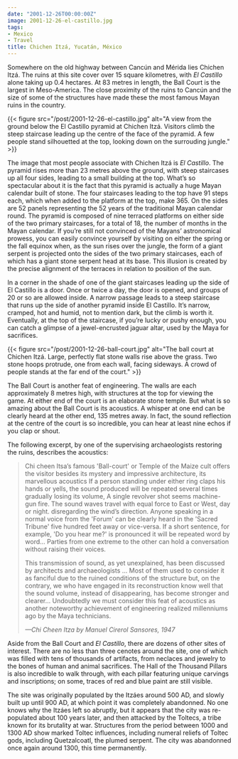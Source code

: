 ```yaml
---
date: "2001-12-26T00:00:00Z"
image: 2001-12-26-el-castillo.jpg
tags:
- Mexico
- Travel
title: Chichen Itzá, Yucatán, México
---
```


Somewhere on the old highway between Cancún and Mérida lies Chichen Itzá. The
ruins at this site cover over 15 square kilometres, with *El Castillo* alone
taking up 0.4 hectares. At 83 metres in length, the Ball Court is the largest
in Meso-America. The close proximity of the ruins to Cancún and the size of
some of the structures have made these the most famous Mayan ruins in the
country.<!--more-->

{{< figure src="/post/2001-12-26-el-castillo.jpg" alt="A view from the ground below the El Castillo pyramid at Chichen Itzá. Visitors climb the steep staircase leading up the centre of the face of the pyramid. A few people stand silhouetted at the top, looking down on the surrouding jungle." >}}

The image that most people associate with Chichen Itzá is *El Castillo*. The
pyramid rises more than 23 metres above the ground, with steep staircases up
all four sides, leading to a small building at the top. What’s so spectacular
about it is the fact that this pyramid is actually a huge Mayan calendar built
of stone.  The four staircases leading to the top have 91 steps each, which
when added to the platform at the top, make 365. On the sides are 52 panels
representing the 52 years of the traditional Mayan calendar round. The pyramid
is composed of nine terraced platforms on either side of the two primary
staircases, for a total of 18, the number of months in the Mayan calendar. If
you’re still not convinced of the Mayans’ astronomical prowess, you can easily
convince yourself by visiting on either the spring or the fall equinox when, as
the sun rises over the jungle, the form of a giant serpent is projected onto
the sides of the two primary staircases, each of which has a giant stone
serpent head at its base. This illusion is created by the precise alignment of
the terraces in relation to position of the sun.

In a corner in the shade of one of the giant staircases leading up the side of
El Castillo is a door. Once or twice a day, the door is opened, and groups of
20 or so are allowed inside. A narrow passage leads to a steep staircase that
runs up the side of another pyramid inside El Castillo. It’s narrow, cramped,
hot and humid, not to mention dark, but the climb is worth it. Eventually, at
the top of the staircase, if you’re lucky or pushy enough, you can catch a
glimpse of a jewel-encrusted jaguar altar, used by the Maya for sacrifices.

{{< figure src="/post/2001-12-26-ball-court.jpg" alt="The ball court at Chichen Itzá. Large, perfectly flat stone walls rise above the grass. Two stone hoops protrude, one from each wall, facing sideways. A crowd of people stands at the far end of the court." >}}

The Ball Court is another feat of engineering. The walls are each approximately
8 metres high, with structures at the top for viewing the game. At either end
of the court is an elaborate stone temple. But what is so amazing about the
Ball Court is its acoustics. A whisper at one end can be clearly heard at the
other end, 135 metres away. In fact, the sound reflection at the centre of the
court is so incredible, you can hear at least nine echos if you clap or shout.

The following excerpt, by one of the supervising archaeologists restoring the
ruins, describes the acoustics:

> Chi cheen Itsa’s famous 'Ball-court' or Temple of the Maize cult offers the
> visitor besides its mystery and impressive architecture, its marvellous
> acoustics If a person standing under either ring claps his hands or yells, the
> sound produced will be repeated several times gradually losing its volume, A
> single revolver shot seems machine-gun fire. The sound waves travel with equal
> force to East or West, day or night. disregarding the wind’s direction. Anyone
> speaking in a normal voice from the 'Forum' can be clearly heard in the 'Sacred
> Tribune' five hundred feet away or vice-versa. If a short sentence, for
> example, 'Do you hear me?' is pronounced it will be repeated word by word...
> Parties from one extreme to the other can hold a conversation without raising
> their voices.
>
> This transmission of sound, as yet unexplained, has been discussed by
> architects and archaeologists ... Most of them used to consider it as fanciful
> due to the ruined conditions of the structure but, on the contrary, we who have
> engaged in its reconstruction know well that the sound volume, instead of
> disappearing, has become stronger and clearer... Undoubtedly we must consider
> this feat of acoustics as another noteworthy achievement of engineering
> realized millenniums ago by the Maya technicians.
>
> _—Chi Cheen Itza by Manuel Cirerol Sansores, 1947_

Aside from the Ball Court and *El Castillo*, there are dozens of other sites of
interest. There are no less than three cenotes around the site, one of which
was filled with tens of thousands of artifacts, from neclaces and jewelry to
the bones of human and animal sacrifices. The Hall of the Thousand Pillars is
also incredible to walk through, with each pillar featuring unique carvings and
inscriptions; on some, traces of red and blue paint are still visible.

The site was originally populated by the Itzáes around 500 AD, and slowly built
up until 900 AD, at which point it was completely abandonned. No one knows why
the Itzáes left so abruptly, but it appears that the city was re-populated
about 100 years later, and then attacked by the Toltecs, a tribe known for its
brutality at war. Structures from the period between 1000 and 1300 AD show
marked Toltec influences, including numeral reliefs of Toltec gods, including
Quetzalcoatl, the plumed serpent. The city was abandonned once again around
1300, this time permanently.
